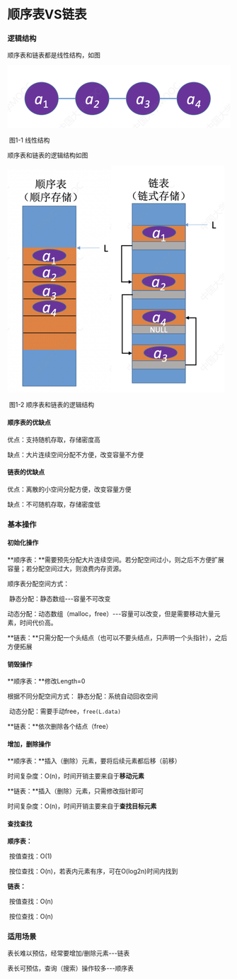 # 顺序表VS链表

### 逻辑结构

顺序表和链表都是线性结构，如图

<img src="1.6-顺序表VS链表.assets/Snipaste_2023-04-19_22-10-31.png" alt="Snipaste_2023-04-19_22-10-31" style="zoom:50%;" />

​																图1-1 线性结构

顺序表和链表的逻辑结构如图

<img src="1.6-顺序表VS链表.assets/Snipaste_2023-04-19_22-09-57.png" alt="Snipaste_2023-04-19_22-09-57" style="zoom:50%;" /><img src="1.6-顺序表VS链表.assets/Snipaste_2023-04-19_22-10-19.png" alt="Snipaste_2023-04-19_22-10-19" style="zoom:50%;" />

​					图1-2 顺序表和链表的逻辑结构

#### 顺序表的优缺点

优点：支持随机存取，存储密度高

缺点：大片连续空间分配不方便，改变容量不方便

#### 链表的优缺点

优点：离散的小空间分配方便，改变容量方便

缺点：不可随机存取，存储密度低

### 基本操作

#### 初始化操作

**顺序表：**需要预先分配大片连续空间。若分配空间过小，则之后不方便扩展容量；若分配空间过大，则浪费内存资源。

顺序表分配空间方式：

​	静态分配：静态数组---容量不可改变

​	动态分配：动态数组（malloc，free）---容量可以改变，但是需要移动大量元素，时间代价高。

**链表：**只需分配一个头结点（也可以不要头结点，只声明一个头指针），之后方便拓展



#### 销毁操作

**顺序表：**修改Length=0

根据不同分配空间方式：
	静态分配：系统自动回收空间

​	动态分配：需要手动free，`free(L.data)`

**链表：**依次删除各个结点（free）



#### 增加，删除操作

**顺序表：**插入（删除）元素，要将后续元素都后移（前移）

时间复杂度：O(n)，时间开销主要来自于**移动元素**

**链表：**插入（删除）元素，只需修改指针即可

时间复杂度：O(n)，时间开销主要来自于**查找目标元素**



#### 查找查找

**顺序表：**

​	按值查找：O(1)

​	按位查找：O(n)，若表内元素有序，可在O(log2n)时间内找到

**链表：**

​	按值查找：O(n)

​	按位查找：O(n)

### 适用场景

表长难以预估，经常要增加/删除元素---链表

表长可预估，查询（搜索）操作较多---顺序表
